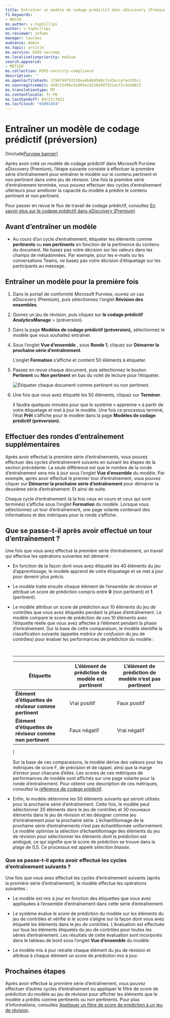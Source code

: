 ```yaml
---
title: Entraîner un modèle de codage prédictif dans eDiscovery (Premium)
f1.keywords:
- NOCSH
ms.author: v-tophillips
author: v-tophillips
ms.reviewer: jefwan
manager: laurawi
audience: Admin
ms.topic: article
ms.service: O365-seccomp
ms.localizationpriority: medium
search.appverid:
- MET150
ms.collection: M365-security-compliance
description: ''
ms.openlocfilehash: 1f94f49f93310ea4b40d588c7c43ecce7ec535cc
ms.sourcegitcommit: e50c13d9be3ed05ecb156d497551acf2c9da9015
ms.translationtype: MT
ms.contentlocale: fr-FR
ms.lasthandoff: 04/27/2022
ms.locfileid: "65091454"
---
```

# <a name="train-a-predictive-coding-model-preview"></a>Entraîner un modèle de codage prédictif (préversion)

[!include[Purview banner](../includes/purview-rebrand-banner.md)]

Après avoir créé un modèle de codage prédictif dans Microsoft Purview eDiscovery (Premium), l’étape suivante consiste à effectuer la première série d’entraînement pour entraîner le modèle sur le contenu pertinent et non pertinent dans votre jeu de révision. Une fois la première série d’entraînement terminée, vous pouvez effectuer des cycles d’entraînement ultérieurs pour améliorer la capacité du modèle à prédire le contenu pertinent et non pertinent.

Pour passer en revue le flux de travail de codage prédictif, consultez [En savoir plus sur le codage prédictif dans eDiscovery (Premium)](predictive-coding-overview.md#the-predictive-coding-workflow)

## <a name="before-you-train-a-model"></a>Avant d’entraîner un modèle

- Au cours d’un cycle d’entraînement, étiqueter les éléments comme **pertinents** ou **non pertinents** en fonction de la pertinence du contenu du document. Ne basez pas votre décision sur les valeurs dans les champs de métadonnées. Par exemple, pour les e-mails ou les conversations Teams, ne basez pas votre décision d’étiquetage sur les participants au message.

## <a name="train-a-model-for-the-first-time"></a>Entraîner un modèle pour la première fois

1. Dans le portail de conformité Microsoft Purview, ouvrez un cas eDiscovery (Premium), puis sélectionnez l’onglet **Révision des ensembles**.

2. Ouvrez un jeu de révision, puis cliquez sur **le codage prédictif AnalyticsManage** >  (préversion).

3. Dans la page **Modèles de codage prédictif (préversion),** sélectionnez le modèle que vous souhaitez entraîner.

4. Sous l’onglet **Vue d’ensemble** , sous **Ronde 1**, cliquez sur **Démarrer la prochaine série d’entraînement**.

   L’onglet **Formation** s’affiche et contient 50 éléments à étiqueter.

5. Passez en revue chaque document, puis sélectionnez le bouton **Pertinent** ou **Non pertinent** en bas du volet de lecture pour l’étiqueter.

   ![Étiqueter chaque document comme pertinent ou non pertinent.](..\media\TrainModel1.png)

6. Une fois que vous avez étiqueté les 50 éléments, cliquez sur **Terminer**.

    Il faudra quelques minutes pour que le système « apprenne » à partir de votre étiquetage et met à jour le modèle. Une fois ce processus terminé, l’état **Prêt** s’affiche pour le modèle dans la page **Modèles de codage prédictif (préversion).**

## <a name="perform-additional-training-rounds"></a>Effectuer des rondes d’entraînement supplémentaires

Après avoir effectué la première série d’entraînements, vous pouvez effectuer des cycles d’entraînement suivants en suivant les étapes de la section précédente. La seule différence est que le nombre de la ronde d’entraînement sera mis à jour sous l’onglet **Vue d’ensemble** du modèle. Par exemple, après avoir effectué le premier tour d’entraînement, vous pouvez cliquer sur **Démarrer la prochaine série d’entraînement** pour démarrer la deuxième série d’entraînement. Et ainsi de suite.

Chaque cycle d’entraînement (à la fois ceux en cours et ceux qui sont terminés) s’affiche sous l’onglet **Formation** du modèle. Lorsque vous sélectionnez un tour d’entraînement, une page volante contenant des informations et des métriques pour la ronde s’affiche.

## <a name="what-happens-after-you-perform-a-training-round"></a>Que se passe-t-il après avoir effectué un tour d’entraînement ?

Une fois que vous avez effectué la première série d’entraînement, un travail qui effectue les opérations suivantes est démarré :

- En fonction de la façon dont vous avez étiqueté les 40 éléments du jeu d’apprentissage, le modèle apprend de votre étiquetage et se met à jour pour devenir plus précis.

- Le modèle traite ensuite chaque élément de l’ensemble de révision et attribue un score de prédiction compris entre **0** (non pertinent) et **1** (pertinent).

- Le modèle attribue un score de prédiction aux 10 éléments du jeu de contrôles que vous avez étiquetés pendant la phase d’entraînement. Le modèle compare le score de prédiction de ces 10 éléments avec l’étiquette réelle que vous avez affectée à l’élément pendant la phase d’entraînement. Sur la base de cette comparaison, le modèle identifie la classification suivante (appelée *matrice de confusion du jeu* de contrôles) pour évaluer les performances de prédiction du modèle :

  <br>

  ****

  |Étiquette|L’élément de prédiction de modèle est pertinent|L’élément de prédiction de modèle n’est pas pertinent|
  |---|---|---|
  |**Élément d’étiquettes de réviseur comme pertinent**|Vrai positif|Faux positif|
  |**Élément d’étiquettes de réviseur comme non pertinent**|Faux négatif|Vrai négatif|
  |

  Sur la base de ces comparaisons, le modèle dérive des valeurs pour les métriques de score F, de précision et de rappel, ainsi que la marge d’erreur pour chacune d’elles. Les scores de ces métriques de performances de modèle sont affichés sur une page volante pour la ronde d’entraînement. Pour obtenir une description de ces métriques, consultez la [référence de codage prédictif](predictive-coding-reference.md).

- Enfin, le modèle détermine les 50 éléments suivants qui seront utilisés pour la prochaine série d’entraînement. Cette fois, le modèle peut sélectionner 20 éléments dans le jeu de contrôles et 30 nouveaux éléments dans le jeu de révision et les désigner comme jeu d’entraînement pour la prochaine série. L’échantillonnage de la prochaine série d’entraînements n’est pas échantillonnée uniformément. Le modèle optimise la sélection d’échantillonnage des éléments du jeu de révision pour sélectionner les éléments dont la prédiction est ambiguë, ce qui signifie que le score de prédiction se trouve dans la plage de 0,5. Ce processus est appelé *sélection biaisée*.

### <a name="what-happens-after-you-perform-subsequent-training-rounds"></a>Que se passe-t-il après avoir effectué les cycles d’entraînement suivants ?

Une fois que vous avez effectué les cycles d’entraînement suivants (après la première série d’entraînement), le modèle effectue les opérations suivantes :

- Le modèle est mis à jour en fonction des étiquettes que vous avez appliquées à l’ensemble d’entraînement dans cette série d’entraînement.

- Le système évalue le score de prédiction du modèle sur les éléments du jeu de contrôles et vérifie si le score s’aligne sur la façon dont vous avez étiqueté les éléments dans le jeu de contrôles. L’évaluation est effectuée sur tous les éléments étiquetés du jeu de contrôles pour toutes les séries d’entraînement. Les résultats de cette évaluation sont incorporés dans le tableau de bord sous l’onglet **Vue d’ensemble** du modèle.

- Le modèle mis à jour retraite chaque élément du jeu de révision et attribue à chaque élément un score de prédiction mis à jour.

## <a name="next-steps"></a>Prochaines étapes

Après avoir effectué la première série d’entraînement, vous pouvez effectuer d’autres cycles d’entraînement ou appliquer le filtre de score de prédiction du modèle au jeu de révision pour afficher les éléments que le modèle a prédits comme pertinents ou non pertinents. Pour plus d’informations, consultez [Appliquer un filtre de score de prédiction à un jeu de révision](predictive-coding-apply-prediction-filter.md).
